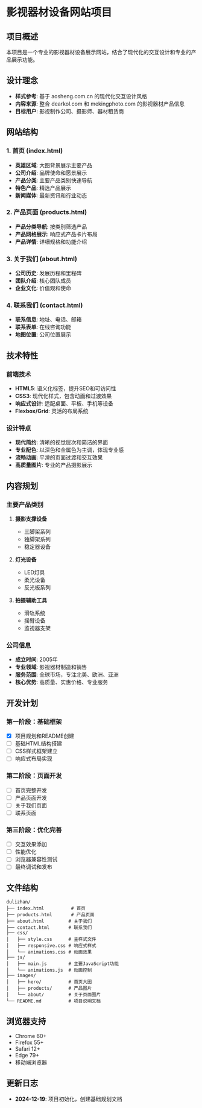 # 影视器材设备网站项目

## 项目概述
本项目是一个专业的影视器材设备展示网站，结合了现代化的交互设计和专业的产品展示功能。

## 设计理念
- **样式参考**: 基于 aosheng.com.cn 的现代化交互设计风格
- **内容来源**: 整合 dearkol.com 和 mekingphoto.com 的影视器材产品信息
- **目标用户**: 影视制作公司、摄影师、器材租赁商

## 网站结构

### 1. 首页 (index.html)
- **英雄区域**: 大图背景展示主要产品
- **公司介绍**: 品牌使命和愿景展示
- **产品分类**: 主要产品类别快速导航
- **特色产品**: 精选产品展示
- **新闻媒体**: 最新资讯和行业动态

### 2. 产品页面 (products.html)
- **产品分类导航**: 按类别筛选产品
- **产品网格展示**: 响应式产品卡片布局
- **产品详情**: 详细规格和功能介绍

### 3. 关于我们 (about.html)
- **公司历史**: 发展历程和里程碑
- **团队介绍**: 核心团队成员
- **企业文化**: 价值观和使命

### 4. 联系我们 (contact.html)
- **联系信息**: 地址、电话、邮箱
- **联系表单**: 在线咨询功能
- **地图位置**: 公司位置展示

## 技术特性

### 前端技术
- **HTML5**: 语义化标签，提升SEO和可访问性
- **CSS3**: 现代化样式，包含动画和过渡效果
- **响应式设计**: 适配桌面、平板、手机等设备
- **Flexbox/Grid**: 灵活的布局系统

### 设计特点
- **现代简约**: 清晰的视觉层次和简洁的界面
- **专业配色**: 以深色和金属色为主调，体现专业感
- **流畅动画**: 平滑的页面过渡和交互效果
- **高质量图片**: 专业的产品摄影展示

## 内容规划

### 主要产品类别
1. **摄影支撑设备**
   - 三脚架系列
   - 独脚架系列
   - 稳定器设备

2. **灯光设备**
   - LED灯具
   - 柔光设备
   - 反光板系列

3. **拍摄辅助工具**
   - 滑轨系统
   - 摇臂设备
   - 监视器支架

### 公司信息
- **成立时间**: 2005年
- **专业领域**: 影视器材制造和销售
- **服务范围**: 全球市场，专注北美、欧洲、亚洲
- **核心优势**: 高质量、实惠价格、专业服务

## 开发计划

### 第一阶段：基础框架
- [x] 项目规划和README创建
- [ ] 基础HTML结构搭建
- [ ] CSS样式框架建立
- [ ] 响应式布局实现

### 第二阶段：页面开发
- [ ] 首页完整开发
- [ ] 产品页面开发
- [ ] 关于我们页面
- [ ] 联系页面

### 第三阶段：优化完善
- [ ] 交互效果添加
- [ ] 性能优化
- [ ] 浏览器兼容性测试
- [ ] 最终调试和发布

## 文件结构
```
dulizhan/
├── index.html          # 首页
├── products.html       # 产品页面
├── about.html         # 关于我们
├── contact.html       # 联系我们
├── css/
│   ├── style.css      # 主样式文件
│   ├── responsive.css # 响应式样式
│   └── animations.css # 动画效果
├── js/
│   ├── main.js        # 主要JavaScript功能
│   └── animations.js  # 动画控制
├── images/
│   ├── hero/          # 首页大图
│   ├── products/      # 产品图片
│   └── about/         # 关于页面图片
└── README.md          # 项目说明文档
```

## 浏览器支持
- Chrome 60+
- Firefox 55+
- Safari 12+
- Edge 79+
- 移动端浏览器

## 更新日志
- **2024-12-19**: 项目初始化，创建基础规划文档